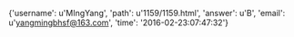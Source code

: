 {'username': u'MIngYang', 'path': u'1159/1159.html', 'answer': u'B', 'email': u'yangmingbhsf@163.com', 'time': '2016-02-23:07:47:32'}